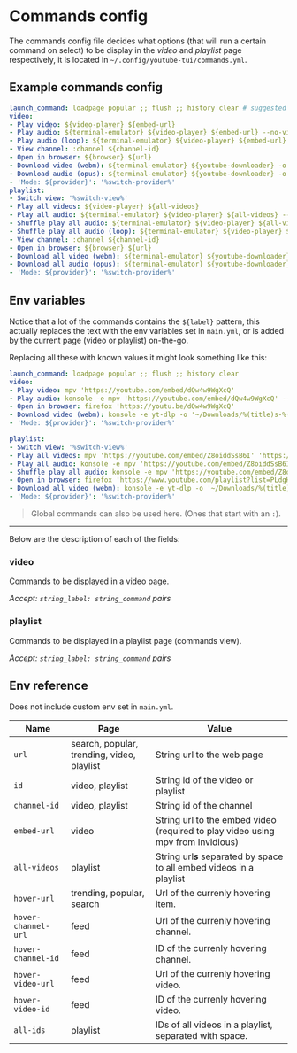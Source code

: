# Commands config

The commands config file decides what options (that will run a certain command on select) to be display in the *video* and *playlist* page respectively, it is located in `~/.config/youtube-tui/commands.yml`.

## Example commands config

```yaml
launch_command: loadpage popular ;; flush ;; history clear # suggested to set page to watchhistory if you don't want to wait for popular to load
video:
- Play video: ${video-player} ${embed-url}
- Play audio: ${terminal-emulator} ${video-player} ${embed-url} --no-video
- Play audio (loop): ${terminal-emulator} ${video-player} ${embed-url} --no-video --loop-file=inf
- View channel: :channel ${channel-id}
- Open in browser: ${browser} ${url}
- Download video (webm): ${terminal-emulator} ${youtube-downloader} -o ${download-path} ${embed-url}
- Download audio (opus): ${terminal-emulator} ${youtube-downloader} -o ${download-path} ${embed-url} -x
- 'Mode: ${provider}': '%switch-provider%'
playlist:
- Switch view: '%switch-view%'
- Play all videos: ${video-player} ${all-videos}
- Play all audio: ${terminal-emulator} ${video-player} ${all-videos} --no-video
- Shuffle play all audio: ${terminal-emulator} ${video-player} ${all-videos} --no-video --shuffle
- Shuffle play all audio (loop): ${terminal-emulator} ${video-player} ${all-videos} --no-video --shuffle --loop-playlist=inf
- View channel: :channel ${channel-id}
- Open in browser: ${browser} ${url}
- Download all video (webm): ${terminal-emulator} ${youtube-downloader} -o ${download-path} ${all-videos}
- Download all audio (opus): ${terminal-emulator} ${youtube-downloader} -o ${download-path} ${all-videos} -x
- 'Mode: ${provider}': '%switch-provider%'
```

## Env variables

Notice that a lot of the commands contains the `${label}` pattern, this actually replaces the text with the env variables set in `main.yml`, or is added by the current page (video or playlist) on-the-go.

Replacing all these with known values it might look something like this:

```yaml
launch_command: loadpage popular ;; flush ;; history clear
video:
- Play video: mpv 'https://youtube.com/embed/dQw4w9WgXcQ'
- Play audio: konsole -e mpv 'https://youtube.com/embed/dQw4w9WgXcQ' --no-video
- Open in browser: firefox 'https://youtu.be/dQw4w9WgXcQ'
- Download video (webm): konsole -e yt-dlp -o '~/Downloads/%(title)s-%(id)s.%(ext)s' 'https://youtube.com/embed/dQw4w9WgXcQ'
- 'Mode: ${provider}': '%switch-provider%'

playlist:
- Switch view: '%switch-view%'
- Play all videos: mpv 'https://youtube.com/embed/Z8oiddSsB6I' 'https://youtube.com/embed/yiS0DPekSDQ' 'https://youtube.com/embed/YhM8GYuDFps' # and much more...
- Play all audio: konsole -e mpv 'https://youtube.com/embed/Z8oiddSsB6I' 'https://youtube.com/embed/yiS0DPekSDQ' 'https://youtube.com/embed/YhM8GYuDFps' --no-video
- Shuffle play all audio: konsole -e mpv 'https://youtube.com/embed/Z8oiddSsB6I' 'https://youtube.com/embed/yiS0DPekSDQ' 'https://youtube.com/embed/YhM8GYuDFps' --no-video --shuffle
- Open in browser: firefox 'https://www.youtube.com/playlist?list=PLdgHTasZAjYZlCXN9rTcX9LFOQ-RIrzCs'
- Download all video (webm): konsole -e yt-dlp -o '~/Downloads/%(title)s-%(id)s.%(ext)s' 'https://youtube.com/embed/Z8oiddSsB6I' 'https://youtube.com/embed/yiS0DPekSDQ' 'https://youtube.com/embed/YhM8GYuDFps'
- 'Mode: ${provider}': '%switch-provider%'
```

> Global commands can also be used here. (Ones that start with an `:`).

<hr>

Below are the description of each of the fields:

### video

Commands to be displayed in a video page.

*Accept: `string_label: string_command` pairs*

### playlist

Commands to be displayed in a playlist page (commands view).

*Accept: `string_label: string_command` pairs*

## Env reference

Does not include custom env set in `main.yml`.

|Name|Page|Value|
|---|---|---|
|`url`|search, popular, trending, video, playlist|String url to the web page|
|`id`|video, playlist|String id of the video or playlist|
|`channel-id`|video, playlist|String id of the channel|
|`embed-url`|video|String url to the embed video (required to play video using mpv from Invidious)|
|`all-videos`|playlist|String url***s*** separated by space to all embed videos in a playlist|
|`hover-url`|trending, popular, search|Url of the currenly hovering item.|
|`hover-channel-url`|feed|Url of the currenly hovering channel.|
|`hover-channel-id`|feed|ID of the currenly hovering channel.|
|`hover-video-url`|feed|Url of the currenly hovering video.|
|`hover-video-id`|feed|ID of the currenly hovering video.|
|`all-ids`|playlist|IDs of all videos in a playlist, separated with space.|
